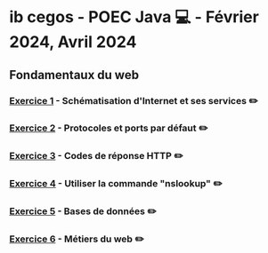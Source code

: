 # ib cegos - POEC Java :computer: - Février 2024, Avril 2024

## Fondamentaux du web
### [Exercice 1](./Web%20Fundamentals/schéma_internet.pdf) - Schématisation d'Internet et ses services :pencil2:
### [Exercice 2](./Web%20Fundamentals/protocoles_ports.png) - Protocoles et ports par défaut :pencil2:
### [Exercice 3](./Web%20Fundamentals/codes_reponses.drawio.png) - Codes de réponse HTTP :pencil2:
### [Exercice 4](./Web%20Fundamentals/exercice4.md) - Utiliser la commande "nslookup" :pencil2:
### [Exercice 5](./Web%20Fundamentals/bdd.drawio.png) - Bases de données :pencil2:
### [Exercice 6](./Web%20Fundamentals/exercice_6.md) - Métiers du web :pencil2:
